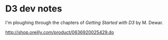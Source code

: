 # D3 dev notes

I'm ploughing through the chapters of *Getting Started with D3* by M. Dewar.

<http://shop.oreilly.com/product/0636920025429.do>
